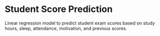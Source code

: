 # Student Score Prediction

Linear regression model to predict student exam scores based on study hours, sleep, attendance, motivation, and previous scores.
